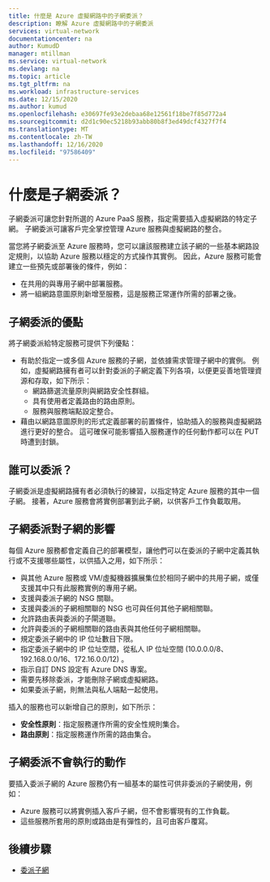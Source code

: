 ```yaml
---
title: 什麼是 Azure 虛擬網路中的子網委派？
description: 瞭解 Azure 虛擬網路中的子網委派
services: virtual-network
documentationcenter: na
author: KumudD
manager: mtillman
ms.service: virtual-network
ms.devlang: na
ms.topic: article
ms.tgt_pltfrm: na
ms.workload: infrastructure-services
ms.date: 12/15/2020
ms.author: kumud
ms.openlocfilehash: e30697fe93e2debaa68e12561f18be7f85d772a4
ms.sourcegitcommit: d2d1c90ec5218b93abb80b8f3ed49dcf4327f7f4
ms.translationtype: MT
ms.contentlocale: zh-TW
ms.lasthandoff: 12/16/2020
ms.locfileid: "97586409"
---
```

# <a name="what-is-subnet-delegation"></a>什麼是子網委派？

子網委派可讓您針對所選的 Azure PaaS 服務，指定需要插入虛擬網路的特定子網。 子網委派可讓客戶完全掌控管理 Azure 服務與虛擬網路的整合。

當您將子網委派至 Azure 服務時，您可以讓該服務建立該子網的一些基本網路設定規則，以協助 Azure 服務以穩定的方式操作其實例。 因此，Azure 服務可能會建立一些預先或部署後的條件，例如：
- 在共用的與專用子網中部署服務。
- 將一組網路意圖原則新增至服務，這是服務正常運作所需的部署之後。

##  <a name="advantages-of-subnet-delegation"></a>子網委派的優點

將子網委派給特定服務可提供下列優點：

- 有助於指定一或多個 Azure 服務的子網，並依據需求管理子網中的實例。 例如，虛擬網路擁有者可以針對委派的子網定義下列各項，以便更妥善地管理資源和存取，如下所示：
    - 網路篩選流量原則與網路安全性群組。
    - 具有使用者定義路由的路由原則。
    - 服務與服務端點設定整合。
- 藉由以網路意圖原則的形式定義部署的前置條件，協助插入的服務與虛擬網路進行更好的整合。 這可確保可能影響插入服務運作的任何動作都可以在 PUT 時遭到封鎖。


## <a name="who-can-delegate"></a>誰可以委派？
子網委派是虛擬網路擁有者必須執行的練習，以指定特定 Azure 服務的其中一個子網。 接著，Azure 服務會將實例部署到此子網，以供客戶工作負載取用。

## <a name="impact-of-subnet-delegation-on-your-subnet"></a>子網委派對子網的影響
每個 Azure 服務都會定義自己的部署模型，讓他們可以在委派的子網中定義其執行或不支援哪些屬性，以供插入之用，如下所示：
- 與其他 Azure 服務或 VM/虛擬機器擴展集位於相同子網中的共用子網，或僅支援其中只有此服務實例的專用子網。
- 支援與委派子網的 NSG 關聯。
- 支援與委派的子網相關聯的 NSG 也可與任何其他子網相關聯。
- 允許路由表與委派的子閘道聯。
- 允許與委派的子網相關聯的路由表與其他任何子網相關聯。
- 規定委派子網中的 IP 位址數目下限。
- 指定委派子網中的 IP 位址空間，從私人 IP 位址空間 (10.0.0.0/8、192.168.0.0/16、172.16.0.0/12) 。
- 指示自訂 DNS 設定有 Azure DNS 專案。
- 需要先移除委派，才能刪除子網或虛擬網路。
- 如果委派子網，則無法與私人端點一起使用。

插入的服務也可以新增自己的原則，如下所示：
- **安全性原則**：指定服務運作所需的安全性規則集合。
- **路由原則**：指定服務運作所需的路由集合。

## <a name="what-subnet-delegation-does-not-do"></a>子網委派不會執行的動作

要插入委派子網的 Azure 服務仍有一組基本的屬性可供非委派的子網使用，例如：
-  Azure 服務可以將實例插入客戶子網，但不會影響現有的工作負載。
-  這些服務所套用的原則或路由是有彈性的，且可由客戶覆寫。

## <a name="next-steps"></a>後續步驟

- [委派子網](manage-subnet-delegation.md)
